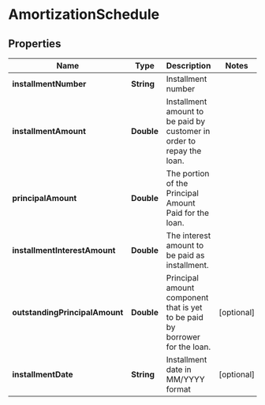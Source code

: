 # AmortizationSchedule

## Properties
Name | Type | Description | Notes
------------ | ------------- | ------------- | -------------
**installmentNumber** | **String** | Installment number | 
**installmentAmount** | **Double** | Installment amount to be paid by customer in order to repay the loan. | 
**principalAmount** | **Double** |  The portion of the Principal Amount Paid for the loan. | 
**installmentInterestAmount** | **Double** | The interest  amount to be paid as installment. | 
**outstandingPrincipalAmount** | **Double** | Principal amount component that is yet to be paid by borrower for the loan. |  [optional]
**installmentDate** | **String** | Installment date in  MM/YYYY format |  [optional]
